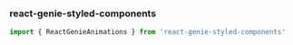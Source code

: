 ### react-genie-styled-components

```js
import { ReactGenieAnimations } from 'react-genie-styled-components'
```
